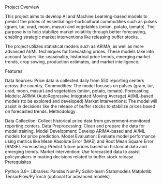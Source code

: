 
Project Overview

This project aims to develop AI and Machine Learning-based models to predict the prices of essential agri-horticultural commodities such as pulses (gram, tur, urad, moon, masur) and vegetables (onion, potato, tomato). The purpose is to help stabilize market volatility through better forecasting, enabling strategic market interventions like releasing buffer stocks.

The project utilizes statistical models such as ARIMA, as well as more advanced AI/ML techniques for forecasting prices. These models take into account factors like seasonality, historical price trends, emerging market trends, crop sowing, production estimates, and market intelligence.

Features

Data Sources: Price data is collected daily from 550 reporting centers across the country.
Commodities: The model focuses on pulses (gram, tur, urad, moon, masur) and vegetables (onion, potato, tomato).
Forecasting Models:
ARIMA (AutoRegressive Integrated Moving Average)
AI/ML-based models (to be explored and developed)
Market Interventions: The model will assist in decisions like the release of buffer stocks to stabilize prices based on forecasted trends.
Methodology

Data Collection: Collect historical price data from government-monitored reporting centers.
Data Preprocessing: Clean and prepare the data for model training.
Model Development: Develop ARIMA-based and AI/ML models for price prediction.
Model Evaluation: Evaluate model performance using metrics like Mean Absolute Error (MAE) and Root Mean Square Error (RMSE).
Forecasting: Predict future prices based on historical data and emerging trends.
Market Intervention: Use forecasted data to assist policymakers in making decisions related to buffer stock release.
Prerequisites

Python 3.8+
Libraries:
Pandas
NumPy
Scikit-learn
Statsmodels
Matplotlib
TensorFlow/PyTorch (optional for advanced models)
